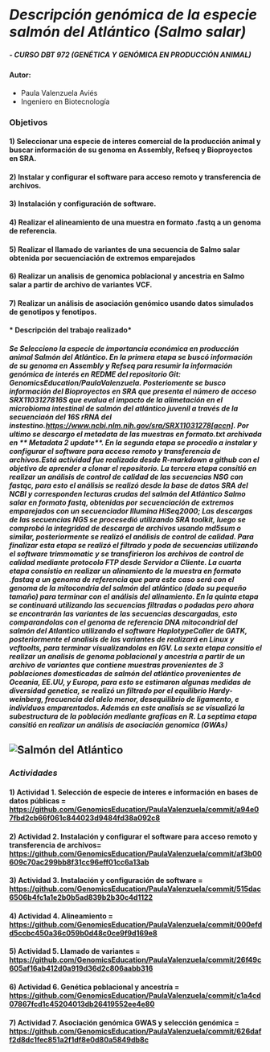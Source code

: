 # ***Descripción genómica de la especie salmón del Atlántico (Salmo salar)***
##### - CURSO DBT 972 (GENÉTICA Y GENÓMICA EN PRODUCCIÓN ANIMAL)
#### Autor: 
- Paula Valenzuela Aviés
- Ingeniero en Biotecnología

### **Objetivos**
#### 1) Seleccionar una especie de interes comercial de la producción animal y buscar información de su genoma en Assembly, Refseq y Bioproyectos en SRA.
#### 2) Instalar y configurar el software para acceso remoto y transferencia de archivos.
#### 3) Instalación y configuración de software.
#### 4) Realizar el alineamiento de una muestra en formato .fastq a un genoma de referencia.
#### 5) Realizar el llamado de variantes de una secuencia de Salmo salar obtenida por secuenciación de extremos emparejados
#### 6) Realizar un analisis de genomica poblacional y ancestria en Salmo salar a partir de archivo de variantes VCF.
#### 7) Realizar un análisis de asociación genómico usando datos simulados de genotipos y fenotipos.


#### * Descripción del trabajo realizado*
##### Se Selecciono la especie de importancia económica en producción animal Salmón del Atlántico. En la primera etapa se buscó información de su genoma en Assembly y Refseq para resumir la información genómica de interés en REDME del repositorio Git: GenomicsEducation/PaulaValenzuela. Posteriomente se busco información del Bioproyectos en SRA que presenta el número de acceso **SRX1103127816S** que evalua el impacto de la alimetación en el microbioma intestinal de salmón del atlántico juvenil a través de la secuenciaón del 16S rRNA del instestino.<https://www.ncbi.nlm.nih.gov/sra/SRX11031278[accn]>. Por ultimo se descargo el metadata de las muestras en formato.txt archivada en ** Metadata 2 update**. En la segunda etapa se procedio a instalar y configurar el software para acceso remoto y transferencia de archivos.Está actividad fue realizada desde R-markdown a github con el objetivo de aprender a clonar el repositorio. La tercera etapa consitió en realizar un análisis de control de calidad de las secuencias NSG con fastqc, para esto el análisis se realizó desde la base de datos SRA del NCBI y corresponden lecturas crudas del salmón del Atlántico *Salmo salar* en formato fastq, obtenidas por secuenciación de extremos emparejados con un secuenciador Illumina HiSeq2000; Las descargas de las secuencias NGS se procesedió utilizando SRA toolkit, luego se comprobó la integridad de descarga de archivos usando md5sum o similar, posteriormente se realizó el análisis de control de calidad. Para finalizar esta etapa se realizó el filtrado y poda de secuencias utilizando el software trimmomatic y se transfirieron los archivos de control de calidad mediante protocolo FTP desde Servidor a Cliente. La cuarta etapa consistio en realizar un alinamiento de la muestra en formato .fastaq a un genoma de referencia que para este caso será con el genoma de la mitocondria del salmón del atlántico (dado su pequeño tamaño) para terminar con el análisis del alinamiento. En la quinta etapa se continuará utilizando las  secuencias filtradas o podadas pero ahora se encontrarán las variantes de las secuencias descargadas, esto comparandolas con el genoma de referencia DNA mitocondrial del salmón del  Atlantico utilizando el software  HaplotypeCaller de GATK, posteriormente el analisis de las variantes de realizará en Linux y vcftoolts, para terminar visualizandolas en IGV. La sexta etapa consitio el realizar un analisis de genoma poblacional y ancestria a partir de un archivo de variantes que contiene muestras provenientes de 3 poblaciones domesticadas de salmón del atlántico provenientes de Oceania, EE.UU, y Europa, para esto se estimaron algunas medidas de diversidad genetica, se realizó un filtrado por el equilibrio Hardy-weinberg, frecuencia del alelo menor, desequilibrio de ligamento, e individuos emparentados. Además en este analisis se se visualizó la subestructura de la población mediante graficas en R. La septima etapa consitió en realizar un análisis de asociación genomica (GWAs)

## ![Salmón del Atlántico](https://th.bing.com/th/id/OIP.yVdBR79JssLwOb82BdbHPgHaEK?pid=ImgDet&rs=1)

### _Actividades_

#### 1) Actividad 1. Selección de especie de interes e información en bases de datos públicas = https://github.com/GenomicsEducation/PaulaValenzuela/commit/a94e07fbd2cb66f061c844023d9484fd38a092c8
#### 2) Actividad 2. Instalación  y configurar el software para acceso remoto y transferencia de archivos= https://github.com/GenomicsEducation/PaulaValenzuela/commit/af3b00609c70ac299bb8f31cc96eff01cc6a13ab
#### 3) Actividad 3. Instalación y configuración de software = https://github.com/GenomicsEducation/PaulaValenzuela/commit/515dac6506b4fc1a1e2b0b5ad839b2b30c4d1122
#### 4) Actividad 4. Alineamiento = https://github.com/GenomicsEducation/PaulaValenzuela/commit/000efdd5ccbc450a36c059b0d48c0ce9f9d169e8
#### 5) Actividad 5. Llamado de variantes = https://github.com/GenomicsEducation/PaulaValenzuela/commit/26f49c605af16ab412d0a919d36d2c806aabb316
#### 6) Actividad 6. Genética poblacional y ancestría = https://github.com/GenomicsEducation/PaulaValenzuela/commit/c1a4cd07867fcd1c45204013db26419552ee4e80
#### 7) Actividad 7. Asociación genómica GWAS y selección genómica = https://github.com/GenomicsEducation/PaulaValenzuela/commit/626daff2d8dc1fec851a2f1df8e0d80a5849db8c
